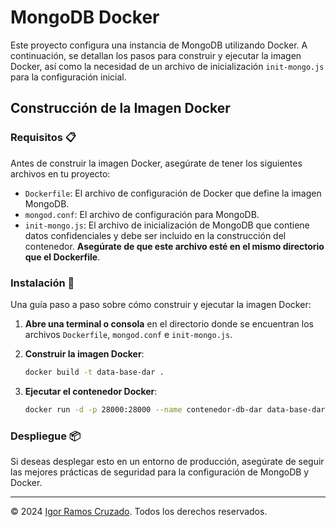# MongoDB Docker

Este proyecto configura una instancia de MongoDB utilizando Docker. A continuación, se detallan los pasos para construir y ejecutar la imagen Docker, así como la necesidad de un archivo de inicialización `init-mongo.js` para la configuración inicial.

## Construcción de la Imagen Docker

### Requisitos 📋

Antes de construir la imagen Docker, asegúrate de tener los siguientes archivos en tu proyecto:

- `Dockerfile`: El archivo de configuración de Docker que define la imagen MongoDB.
- `mongod.conf`: El archivo de configuración para MongoDB.
- `init-mongo.js`: El archivo de inicialización de MongoDB que contiene datos confidenciales y debe ser incluido en la construcción del contenedor. **Asegúrate de que este archivo esté en el mismo directorio que el Dockerfile**.

### Instalación 🔧

Una guía paso a paso sobre cómo construir y ejecutar la imagen Docker:

1. **Abre una terminal o consola** en el directorio donde se encuentran los archivos `Dockerfile`, `mongod.conf` e `init-mongo.js`.

2. **Construir la imagen Docker**:

    ```bash
   docker build -t data-base-dar .
    ```
3. **Ejecutar el contenedor Docker**:

    ```bash
   docker run -d -p 28000:28000 --name contenedor-db-dar data-base-dar
    ```
### Despliegue 📦
Si deseas desplegar esto en un entorno de producción, asegúrate de seguir las mejores prácticas de seguridad para la configuración de MongoDB y Docker.

---

© 2024 [Igor Ramos Cruzado](mailto:igor.ramos.cruzado.w@gmail.com). Todos los derechos reservados.
